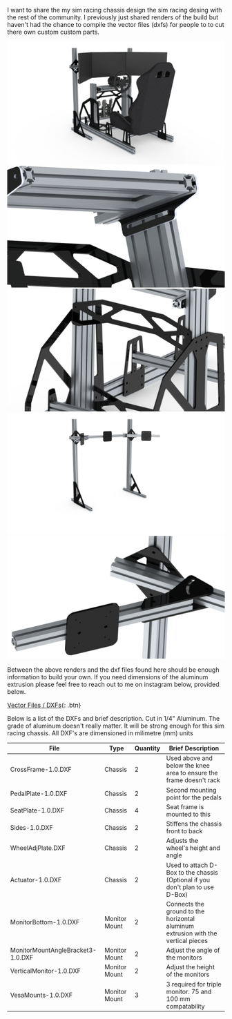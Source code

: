 I want to share the my sim racing chassis design the sim racing desing with the rest of the community. I previously just shared renders of the build but haven't had the chance to compile the vector files (dxfs) for people to to cut there own custom custom parts. 

![ChassisAndMonitor](/assets/images/ChassisRender.png)
![Chassis1](../assets/images/RacingRig5.png)
![Chassis2](../assets/images/RacingRig6.png)
![Monitor1](../assets/images/MonitorStand2.png)
![Monitor2](../assets/images/MonitorStand4.png)

Between the above renders and the dxf files found here should be enough information to build your own. If you need dimensions of the aluminum extrusion please feel free to reach out to me on instagram below, provided below. 

[Vector Files / DXFs](https://google.com/){: .btn}

Below is a list of the DXFs and brief description. Cut in 1/4" Aluminum. The grade of aluminum doesn't really matter. It will be strong enough for this sim racing chassis. All DXF's are dimensioned in milimetre (mm) units


| File | Type | Quantity | Brief Description |
|-------|--------|---------|---------|
| CrossFrame-1.0.DXF | Chassis | 2 | Used above and below the knee area to ensure the frame doesn't rack |
| PedalPlate-1.0.DXF | Chassis | 2 | Second mounting point for the pedals |
| SeatPlate-1.0.DXF | Chassis | 4 | Seat frame is mounted to this |
| Sides-1.0.DXF | Chassis | 2 | Stiffens the chassis front to back |
| WheelAdjPlate.DXF | Chassis | 2 | Adjusts the wheel's height and angle |
| Actuator-1.0.DXF | Chassis | 2 | Used to attach D-Box to the chassis (Optional if you don't plan to use D-Box)|
| MonitorBottom-1.0.DXF |Monitor Mount | 2 | Connects the ground to the horizontal aluminum extrusion with the vertical pieces |
| MonitorMountAngleBracket3-1.0.DXF| Monitor Mount | 2 | Adjust the angle of the monitors |
| VerticalMonitor-1.0.DXF | Monitor Mount | 2 | Adjust the height of the monitors |
| VesaMounts-1.0.DXF | Monitor Mount | 3 | 3 required for triple monitor. 75 and 100 mm compatability  |

